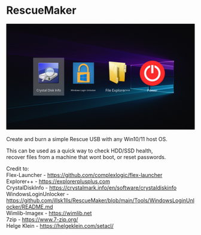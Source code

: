 # RescueMaker

![alt text](https://github.com/illsk1lls/RescueMaker/blob/main/.resources/RescueMaker.png?raw=true)

Create and burn a simple Rescue USB with any Win10/11 host OS.<br>

This can be used as a quick way to check HDD/SSD health,<br>
recover files from a machine that wont boot, or reset passwords.<br>

Credit to:<br>
Flex-Launcher - <a href="https://github.com/complexlogic/flex-launcher">https://github.com/complexlogic/flex-launcher</a><br>
Explorer++ - <a href="https://explorerplusplus.com">https://explorerplusplus.com</a><br>
CrystalDiskInfo - <a href="https://crystalmark.info/en/software/crystaldiskinfo">https://crystalmark.info/en/software/crystaldiskinfo</a><br>
WindowsLoginUnlocker - <a href="https://github.com/illsk1lls/RescueMaker/blob/main/Tools/WindowsLoginUnlocker/README.md">https://github.com/illsk1lls/RescueMaker/blob/main/Tools/WindowsLoginUnlocker/README.md</a><br>
Wimlib-Imagex - <a href="https://wimlib.net">https://wimlib.net</a><br>
7zip - <a href="https://www.7-zip.org/">https://www.7-zip.org/</a><br>
Helge Klein - <a href="https://helgeklein.com/setacl/">https://helgeklein.com/setacl/</a><br>
